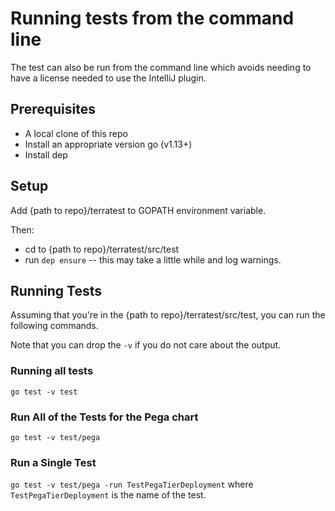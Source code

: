 # Running tests from the command line

The test can also be run from the command line which avoids needing to have a license needed to use the IntelliJ plugin.

## Prerequisites
- A local clone of this repo
- Install an appropriate version go (v1.13+)
- Install dep

## Setup
Add {path to repo}/terratest to GOPATH environment variable.

Then:
- cd to {path to repo}/terratest/src/test
- run `dep ensure` -- this may take a little while and log warnings.

## Running Tests

Assuming that you're in the {path to repo}/terratest/src/test, you can run the following commands. 

Note that you can drop the `-v` if you do not care about the output.

### Running all tests
`go test -v test`

### Run All of the Tests for the Pega chart
`go test -v test/pega`

### Run a Single Test
`go test -v test/pega -run TestPegaTierDeployment` where `TestPegaTierDeployment` is the name of the test.
